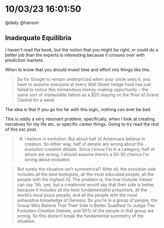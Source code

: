 # 10/03/23 16:01:50
@daily @hanson

## Inadequate Equilibria

I haven't read the book, but the notion that you might be right, or could do a better job than the experts is
interesting because it crosses over with prediction markets.

When to know that you should invest time and effort into things like this.

> So for Google to remain underpriced when your uncle sees it, you have to assume everyone at every Wall Street hedge
fund has just failed to notice this tremendous money-making opportunity – the same sort of implausible failure as a $20
staying on the floor of Grand Central for a week.

The idea is that if you go too far with this logic, nothing can ever be bad.

This is oddly a very resonant problem, specifically, when I look at creating narratives for my life etc. or specific
career things. Going to try read the rest of this ssc post.


> 6. I believe in evolution. But about half of Americans believe in creation. So either way, half of people are wrong
about the evolution-creation debate. Since I know I’m in a category, half of whom are wrong, I should assume there’s a
50-50 chance I’m wrong about evolution.

> But surely the situation isn’t symmetrical? After all, the evolution side includes all the best biologists, all the most
educated people, all the people with the highest IQ. The problem is, the true Outside Viewer can say “Ah, yes, but a
creationist would say that their side is better, because it includes all the best fundamentalist preachers, all the
world’s most pious people, and all the people with the most exhaustive knowledge of Genesis. So you’re in a group of
people, the Group Who Believe That Their Side Is Better Qualified To Judge The Evolution-Creation Debate, and 50% of the
people in that group are wrong. So this doesn’t break the fundamental symmetry of the situation.


